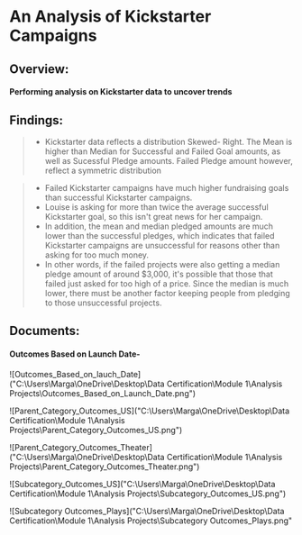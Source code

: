 # An Analysis of Kickstarter Campaigns

## Overview:

#### Performing analysis on Kickstarter data to uncover trends

## Findings:

> * Kickstarter data reflects a distribution Skewed- Right. The Mean is higher than Median for Successful and Failed Goal amounts, as well as Sucessful Pledge amounts. Failed Pledge amount however, reflect a  symmetric distribution

> * Failed Kickstarter campaigns have much higher fundraising goals than successful Kickstarter campaigns. 
> * Louise is asking for more than twice the average successful Kickstarter goal, so this isn't great news for her campaign. 
> * In addition, the mean and median pledged amounts are much lower than the successful pledges, which indicates that failed Kickstarter campaigns are unsuccessful for reasons other than asking for too much money. 
> * In other words, if the failed projects were also getting a median pledge amount of around $3,000, it's possible that those that failed just asked for too high of a price. Since the median is much lower, there must be another factor keeping people from pledging to those unsuccessful projects.

## Documents:

#### Outcomes Based on Launch Date- 
![Outcomes_Based_on_lauch_Date]("C:\Users\Marga\OneDrive\Desktop\Data Certification\Module 1\Analysis Projects\Outcomes_Based_on_Launch_Date.png")

![Parent_Category_Outcomes_US]("C:\Users\Marga\OneDrive\Desktop\Data Certification\Module 1\Analysis Projects\Parent_Category_Outcomes_US.png")

![Parent_Category_Outcomes_Theater]("C:\Users\Marga\OneDrive\Desktop\Data Certification\Module 1\Analysis Projects\Parent_Category_Outcomes_Theater.png")

![Subcategory_Outcomes_US]("C:\Users\Marga\OneDrive\Desktop\Data Certification\Module 1\Analysis Projects\Subcategory_Outcomes_US.png")

![Subcategory Outcomes_Plays]("C:\Users\Marga\OneDrive\Desktop\Data Certification\Module 1\Analysis Projects\Subcategory Outcomes_Plays.png"
